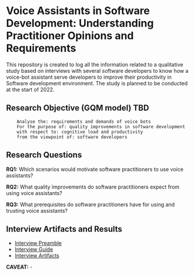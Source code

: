 # Voice Assistants in Software Development: Understanding Practitioner Opinions and Requirements

This repository is created to log all the information related to a qualitative study based on interviews with several software developers to know how a voice-bot assistant serve developers to improve their productivity in Software development environment. The study is planned to be conducted at the start of 2022.

## Research Objective (GQM model) TBD

```
	Analyse the: requirements and demands of voice bots
	For the purpose of: quality improvements in software development
	with respect to: cognitive load and productivity
	from the viewpoint of: software developers
```

## Research Questions

**RQ1:** Which scenarios would motivate software practitioners to use voice assistants?

**RQ2:** What quality improvements do software practitioners expect from using voice assistants?

**RQ3:** What prerequisites do software practitioners have for using and trusting voice assistants?

## Interview Artifacts and Results

* [Interview Preamble](interview-preamble.md)
* [Interview Guide](interview-guide.md)
* [Interview Artifacts](interview-artifacts.pptx)

**CAVEAT:** -
